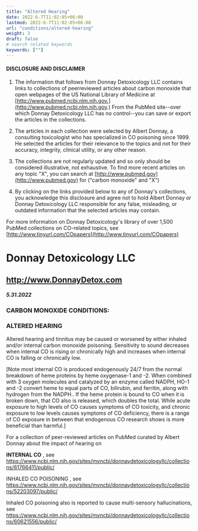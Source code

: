 ```yaml
---
title: "Altered Hearing"
date: 2022-6-7T11:02:05+06:00
lastmod: 2022-6-7T11:02:05+06:00
url: "conditions/altered-hearing"
weight: 3
draft: false
# search related keywords
keywords: [""]
---
```


#### DISCLOSURE AND DISCLAIMER 

1) The information that follows from Donnay Detoxicology LLC contains links to collections of peerreviewed articles about carbon monoxide that open webpages of the US National Library of Medicine at [http://www.pubmed.ncbi.nlm.nih.gov.](http://www.pubmed.ncbi.nlm.nih.gov.) From the PubMed site--over which Donnay Detoxicology LLC has no control--you can save or export the articles in the collections. 

2) The articles in each collection were selected by Albert Donnay, a consulting toxicologist who has specialized in CO poisoning since 1999. He selected the articles for their relevance to the topics and not for their accuracy, integrity, clinical utility, or any other reason. 

3) The collections are not regularly updated and so only should be considered illustrative, not exhaustive. To find more recent articles on any topic "X", you can search at [http://www.pubmed.gov](http://www.pubmed.gov) for ("carbon monoxide" and "X") 

4) By clicking on the links provided below to any of Donnay's collections, you acknowledge this disclosure and agree not to hold Albert Donnay or Donnay Detoxicology LLC responsible for any false, misleading, or outdated information that the selected articles may contain. 

For more information on Donnay Detoxicology's library of over 1,500 PubMed collections on CO-related topics, see [http://www.tinyurl.com/COpapers](http://www.tinyurl.com/COpapers) 


# Donnay Detoxicology LLC 

## http://www.DonnayDetox.com 

##### 5.31.2022 

### CARBON MONOXIDE CONDITIONS: 

### ALTERED HEARING 

Altered hearing and tinnitus may be caused or worsened by either inhaled and/or internal carbon monoxide poisoning. Sensitivity to sound decreases when internal CO is rising or chronically high and increases when internal CO is falling or chronically low. 

[Note most internal CO is produced endogenously 24/7 from the normal breakdown of heme proteins by heme oxygenase-1 and -2. When combined with 3 oxygen molecules and catalyzed by an enzyme called NADPH, HO-1 and -2 convert heme to equal parts of CO, bilirubin, and ferritin, along with hydrogen from the NADPH.. If the heme protein is bound to CO when it is broken down, that CO also is released, which doubles the total. While acute exposure to high levels of CO causes symptoms of CO toxicity, and chronic exposure to low levels causes symptoms of CO deficiency, there is a range of CO exposure in between that endogenous CO research shows is more beneficial than harmful.] 

For a collection of peer-reviewed articles on PubMed curated by Albert Donnay about the impact of hearing on 

**INTERNAL CO** , see https://www.ncbi.nlm.nih.gov/sites/myncbi/donnaydetoxicologyllc/collections/61766411/public/ 

 INHALED CO POISONING , see https://www.ncbi.nlm.nih.gov/sites/myncbi/donnaydetoxicologyllc/collections/52203097/public/ 

Inhaled CO poisoning also is reported to cause multi-sensory hallucinations, see https://www.ncbi.nlm.nih.gov/sites/myncbi/donnaydetoxicologyllc/collections/60621556/public/ 


